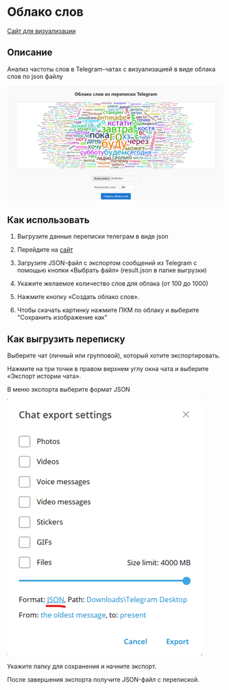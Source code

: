 # Облако слов

[Сайт для визуализации](https://tirkirill.github.io/TelegramWordsCloud/)

## Описание

Анализ частоты слов в Telegram-чатах с визуализацией в виде облака слов по json файлу

![alt text](readme_images/demo.png)

## Как использовать

1. Выгрузите данные переписки телеграм в виде json

2. Перейдите на [сайт](https://tirkirill.github.io/TelegramWordsCloud/)

3. Загрузите JSON-файл с экспортом сообщений из Telegram с помощью кнопки «Выбрать файл» (result.json в папке выгрузки)

4. Укажите желаемое количество слов для облака (от 100 до 1000)

5. Нажмите кнопку «Создать облако слов».

6. Чтобы скачать картинку нажмите ПКМ по облаку и выберите "Сохранить изображение как"

## Как выгрузить переписку

Выберите чат (личный или групповой), который хотите экспортировать.

Нажмите на три точки в правом верхнем углу окна чата и выберите «Экспорт истории чата».

В меню экспорта выберите формат JSON

![alt text](readme_images/image.png)

Укажите папку для сохранения и начните экспорт.

После завершения экспорта получите JSON-файл с перепиской.
